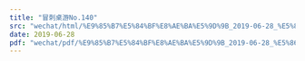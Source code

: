 ```yaml
---
title: "冒刺桌游No.140"
src: "wechat/html/%E9%85%B7%E5%84%BF%E8%AE%BA%E5%9D%9B_2019-06-28_%E5%86%92%E5%88%BA%E6%A1%8C%E6%B8%B8No.140.html"
date: 2019-06-28
pdf: "wechat/pdf/%E9%85%B7%E5%84%BF%E8%AE%BA%E5%9D%9B_2019-06-28_%E5%86%92%E5%88%BA%E6%A1%8C%E6%B8%B8No.140.pdf"
---
```

